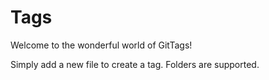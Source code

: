 # Tags
Welcome to the wonderful world of GitTags!

Simply add a new file to create a tag.
Folders are supported.
